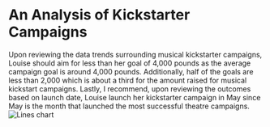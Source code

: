 # An Analysis of Kickstarter Campaigns
Upon reviewing the data trends surrounding musical kickstarter campaigns, Louise should aim for less than her goal of 4,000 pounds as the average campaign goal is around 4,000 pounds. Additionally, half of the goals are less than 2,000 which is about a third for the amount raised for musical kickstart campaigns. Lastly, I recommend, upon reviewing the outcomes based on launch date, Louise launch her kickstarter campaign in May since May is the month that launched the most successful theatre campaigns.![Lines chart](https://user-images.githubusercontent.com/86024512/122811979-1f32fb80-d29f-11eb-9edd-1707dfa84ca3.png)
